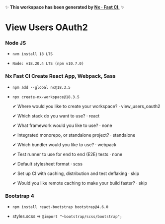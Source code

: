 ✨ **This workspace has been generated by [Nx · Fast CI.](https://nx.dev)** ✨

# View Users OAuth2

### Node JS
- `nvm install 18 LTS`

- `Node: v18.20.4 LTS (npm v10.7.0)`

### Nx Fast CI Create React App, Webpack, Sass
- `npm add --global nx@18.3.5`
- `npx create-nx-workspace@18.3.5`
    
    ✔ Where would you like to create your workspace? · view_users_oauth2

    ✔ Which stack do you want to use? · react

    ✔ What framework would you like to use? · none

    ✔ Integrated monorepo, or standalone project? · standalone

    ✔ Which bundler would you like to use? · webpack

    ✔ Test runner to use for end to end (E2E) tests · none

    ✔ Default stylesheet format · scss

    ✔ Set up CI with caching, distribution and test deflaking · skip

    ✔ Would you like remote caching to make your build faster? · skip
    
### Bootstrap 4
- `npm install react-bootstrap bootstrap@4.6.0`

- styles.scss => `@import "~bootstrap/scss/bootstrap";`



